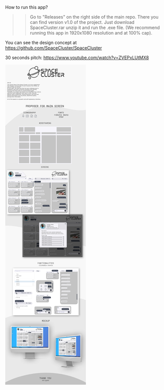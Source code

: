 How to run this app?
>>Go to "Releases" on the right side of the main repo.
>>There you can find version v1.0 of the project.
>>Just download SpaceCluster.rar unzip it and run the .exe file.
>>(We recommend running this app in 1920x1080 resolution and at 100% cap).

You can see the design concept at https://github.com/SpaceCluster/SpaceCluster

30 seconds pitch: https://www.youtube.com/watch?v=ZVEPxLUtMX8

<img src="./SpaceCluster_UXUI.jpg">
